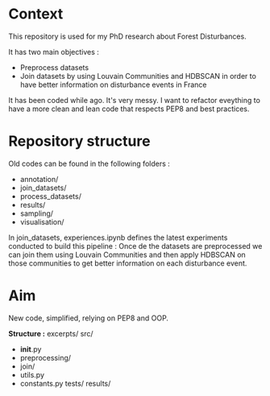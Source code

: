 # Context 

This repository is used for my PhD research about Forest Disturbances. 

It has two main objectives : 
- Preprocess datasets
- Join datasets by using Louvain Communities and HDBSCAN in order to have better information on disturbance events in France

It has been coded while ago. It's very messy. I want to refactor eveything to have a more clean and lean code that respects PEP8 and best practices. 

# Repository structure 

Old codes can be found in the following folders : 
- annotation/
- join_datasets/
- process_datasets/
- results/
- sampling/
- visualisation/

In join_datasets, experiences.ipynb defines the latest experiments conducted to build this pipeline : Once de the datasets are preprocessed we can join them using Louvain Communities and then apply HDBSCAN on those communities to get better information on each disturbance event. 

# Aim 

New code, simplified, relying on PEP8 and OOP. 

**Structure :** 
excerpts/ 
src/
- __init__.py 
- preprocessing/
- join/
- utils.py
- constants.py
tests/
results/

  
